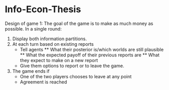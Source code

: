 # Info-Econ-Thesis
Design of game 1: 
The goal of the game is to make as much money as possible.
In a single round:
1. Display both information partitions.
2. At each turn based on existing reports 
    * Tell agents 
    ** What their posterior is/which worlds are still plausible
    ** What the expected payoff of their previous reports are
    ** What they expect to make on a new report
    * Give them options to report or to leave the game.
3. The game ends if
    * One of the two players chooses to leave at any point
    * Agreement is reached
